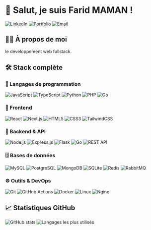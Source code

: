 # 👋 Salut, je suis Farid MAMAN !

[![LinkedIn](https://img.shields.io/badge/LinkedIn-farid--maman-blue?style=flat-square&logo=linkedin)](https://www.linkedin.com/in/farid-maman/)
[![Portfolio](https://img.shields.io/badge/Portfolio-faridmaman.com-ff69b4?style=flat-square&logo=google-chrome)](https://faridmaman.com)
[![Email](https://img.shields.io/badge/Email-farid.ousmane01%40gmail.com-red?style=flat-square&logo=gmail)](mailto:farid.ousmane01@gmail.com)


## 🧑‍💻 À propos de moi

 le développement web fullstack.



## 🛠️ Stack complète

### 🔸 Langages de programmation
![JavaScript](https://img.shields.io/badge/JavaScript-F7DF1E?style=flat-square&logo=javascript&logoColor=black)
![TypeScript](https://img.shields.io/badge/TypeScript-3178C6?style=flat-square&logo=typescript&logoColor=white)
![Python](https://img.shields.io/badge/Python-3776AB?style=flat-square&logo=python&logoColor=white)
![PHP](https://img.shields.io/badge/PHP-777BB4?style=flat-square&logo=php&logoColor=white)
![Go](https://img.shields.io/badge/Go-00ADD8?style=flat-square&logo=go&logoColor=white)

### 🔹 Frontend
![React](https://img.shields.io/badge/React-20232A?style=flat-square&logo=react)
![Next.js](https://img.shields.io/badge/Next.js-000000?style=flat-square&logo=next.js)
![HTML5](https://img.shields.io/badge/HTML5-E34F26?style=flat-square&logo=html5&logoColor=white)
![CSS3](https://img.shields.io/badge/CSS3-1572B6?style=flat-square&logo=css3&logoColor=white)
![TailwindCSS](https://img.shields.io/badge/Tailwind_CSS-38B2AC?style=flat-square&logo=tailwind-css)

### 🔸 Backend & API
![Node.js](https://img.shields.io/badge/Node.js-339933?style=flat-square&logo=nodedotjs)
![Express.js](https://img.shields.io/badge/Express.js-000000?style=flat-square&logo=express)
![Flask](https://img.shields.io/badge/Flask-000000?style=flat-square&logo=flask)
![Go](https://img.shields.io/badge/Golang-00ADD8?style=flat-square&logo=go)
![REST API](https://img.shields.io/badge/REST_API-005571?style=flat-square&logo=api)

### 🗄️ Bases de données
![MySQL](https://img.shields.io/badge/MySQL-4479A1?style=flat-square&logo=mysql&logoColor=white)
![PostgreSQL](https://img.shields.io/badge/PostgreSQL-4169E1?style=flat-square&logo=postgresql&logoColor=white)
![MongoDB](https://img.shields.io/badge/MongoDB-47A248?style=flat-square&logo=mongodb&logoColor=white)
![SQLite](https://img.shields.io/badge/SQLite-003B57?style=flat-square&logo=sqlite)
![Redis](https://img.shields.io/badge/Redis-DC382D?style=flat-square&logo=redis)
![RabbitMQ](https://img.shields.io/badge/RabbitMQ-FF6600?style=flat-square&logo=rabbitmq&logoColor=white)

### ⚙️ Outils & DevOps
![Git](https://img.shields.io/badge/Git-F05032?style=flat-square&logo=git)
![GitHub Actions](https://img.shields.io/badge/GitHub_Actions-2088FF?style=flat-square&logo=github-actions)
![Docker](https://img.shields.io/badge/Docker-2496ED?style=flat-square&logo=docker)
![Linux](https://img.shields.io/badge/Linux-FCC624?style=flat-square&logo=linux&logoColor=black)
![Nginx](https://img.shields.io/badge/Nginx-009639?style=flat-square&logo=nginx)



## 📈 Statistiques GitHub

![GitHub stats](https://github-readme-stats.vercel.app/api?username=Farid841&show_icons=true&theme=default)
![Langages les plus utilisés](https://github-readme-stats.vercel.app/api/top-langs/?username=Farid841&layout=compact)

